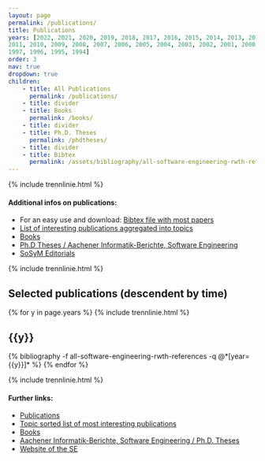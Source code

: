 ```yaml
---
layout: page
permalink: /publications/
title: Publications
years: [2022, 2021, 2020, 2019, 2018, 2017, 2016, 2015, 2014, 2013, 2012, 
2011, 2010, 2009, 2008, 2007, 2006, 2005, 2004, 2003, 2002, 2001, 2000, 1999, 1998, 
1997, 1996, 1995, 1994]
order: 3
nav: true
dropdown: true
children: 
    - title: All Publications
      permalink: /publications/
    - title: divider
    - title: Books
      permalink: /books/
    - title: divider
    - title: Ph.D. Theses
      permalink: /phdtheses/
    - title: divider
    - title: Bibtex
      permalink: /assets/bibliography/all-software-engineering-rwth-references.bib
---
```


{% include trennlinie.html %}

#### Additional infos on publications: 

* For an easy use and download: [Bibtex file with most 
  papers](/assets/bibliography/all-software-engineering-rwth-references.bib)
* [List of interesting publications aggregated into topics](/research)
* [Books](/books)
* [Ph.D Theses / Aachener Informatik-Berichte, Software Engineering](/phdtheses)
* [SoSyM Editorials](http://www.sosym.org/editorials/)  

{% include trennlinie.html %}

## Selected publications (descendent by time) 

<div class="publications">
  {% for y in page.years %}
    {% include trennlinie.html %}
    <h2 class="year">{{y}}</h2>
    {% bibliography -f all-software-engineering-rwth-references -q 
    @*[year={{y}}]* %}
  {% endfor %}
</div>


{% include trennlinie.html %}

#### Further links:

- [Publications](/publications)
- [Topic sorted list of most interesting publications](/research)
- [Books](/books)
- [Aachener Informatik-Berichte, Software Engineering / Ph.D. Theses](/phdtheses)
- [Website of the SE](https://www.se-rwth.de)

